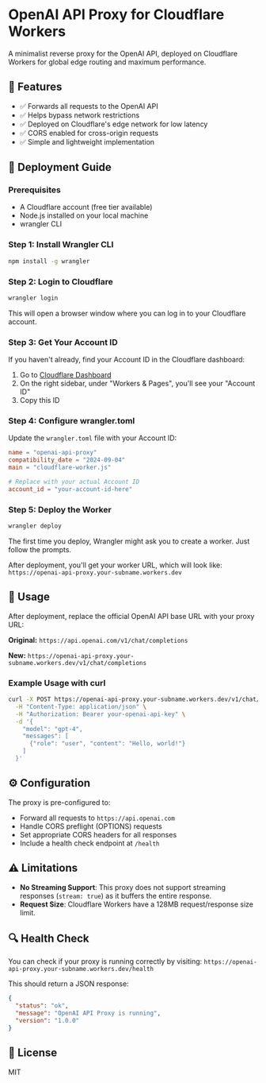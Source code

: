 # OpenAI API Proxy for Cloudflare Workers

A minimalist reverse proxy for the OpenAI API, deployed on Cloudflare Workers for global edge routing and maximum performance.

## 🎯 Features
- ✅ Forwards all requests to the OpenAI API
- ✅ Helps bypass network restrictions
- ✅ Deployed on Cloudflare's edge network for low latency
- ✅ CORS enabled for cross-origin requests
- ✅ Simple and lightweight implementation

## 🚀 Deployment Guide

### Prerequisites
- A Cloudflare account (free tier available)
- Node.js installed on your local machine
- wrangler CLI

### Step 1: Install Wrangler CLI
```bash
npm install -g wrangler
```

### Step 2: Login to Cloudflare
```bash
wrangler login
```
This will open a browser window where you can log in to your Cloudflare account.

### Step 3: Get Your Account ID
If you haven't already, find your Account ID in the Cloudflare dashboard:
1. Go to [Cloudflare Dashboard](https://dash.cloudflare.com)
2. On the right sidebar, under "Workers & Pages", you'll see your "Account ID"
3. Copy this ID

### Step 4: Configure wrangler.toml
Update the `wrangler.toml` file with your Account ID:

```toml
name = "openai-api-proxy"
compatibility_date = "2024-09-04"
main = "cloudflare-worker.js"

# Replace with your actual Account ID
account_id = "your-account-id-here"
```

### Step 5: Deploy the Worker
```bash
wrangler deploy
```

The first time you deploy, Wrangler might ask you to create a worker. Just follow the prompts.

After deployment, you'll get your worker URL, which will look like:
`https://openai-api-proxy.your-subname.workers.dev`

## 🔧 Usage

After deployment, replace the official OpenAI API base URL with your proxy URL:

**Original:**
`https://api.openai.com/v1/chat/completions`

**New:**
`https://openai-api-proxy.your-subname.workers.dev/v1/chat/completions`

### Example Usage with curl
```bash
curl -X POST https://openai-api-proxy.your-subname.workers.dev/v1/chat/completions \
  -H "Content-Type: application/json" \
  -H "Authorization: Bearer your-openai-api-key" \
  -d '{
    "model": "gpt-4",
    "messages": [
      {"role": "user", "content": "Hello, world!"}
    ]
  }'
```

## ⚙️ Configuration

The proxy is pre-configured to:

- Forward all requests to `https://api.openai.com`
- Handle CORS preflight (OPTIONS) requests
- Set appropriate CORS headers for all responses
- Include a health check endpoint at `/health`

## ⚠️ Limitations

- **No Streaming Support**: This proxy does not support streaming responses (`stream: true`) as it buffers the entire response.
- **Request Size**: Cloudflare Workers have a 128MB request/response size limit.

## 🔍 Health Check

You can check if your proxy is running correctly by visiting:
`https://openai-api-proxy.your-subname.workers.dev/health`

This should return a JSON response:
```json
{
  "status": "ok",
  "message": "OpenAI API Proxy is running",
  "version": "1.0.0"
}
```

## 📄 License
MIT